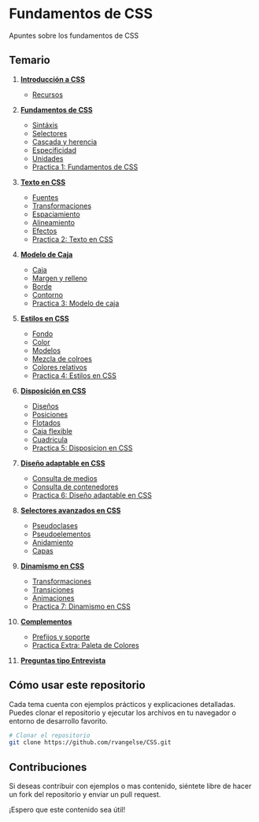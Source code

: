 # Fundamentos de CSS

Apuntes sobre los fundamentos de CSS  

## Temario

1. [**Introducción a CSS**](intro.md)   
   - [Recursos](intro.md#recursos) 

2. [**Fundamentos de CSS**](fundamentos.md)  
   - [Sintáxis](fundamentos.md#sintaxis)  
   - [Selectores](fundamentos.md#selectores)
   - [Cascada y herencia](fundamentos.md#cascada-y-herencia)  
   - [Especificidad](fundamentos.md#especificidad)
   - [Unidades](fundamentos.md#unidades)
   - [Practica 1: Fundamentos de CSS](fundamentos.md#practica-1-fundamentos-de-css)

3. [**Texto en CSS**](texto.md)  
   - [Fuentes](texto.md#fuentes) 
   - [Transformaciones](texto.md#transformaciones)  
   - [Espaciamiento](texto.md#espaciamiento)
   - [Alineamiento](texto.md#alineamiento)
   - [Efectos](texto.md#efectos)
   - [Practica 2: Texto en CSS](texto.md#practica-2-texto-en-css)

4. [**Modelo de Caja**](caja.md)
   - [Caja](caja.md#caja)
   - [Margen y relleno](caja.md#margen-y-relleno)
   - [Borde](caja.md#borde)
   - [Contorno](caja.md#contorno) 
   - [Practica 3: Modelo de caja](caja.md#practica-3-modelo-de-caja)

5. [**Estilos en CSS**](estilos.md)  
   - [Fondo](estilos.md#fondo) 
   - [Color](estilos.md#color)
   - [Modelos](estilos.md#modelos)
   - [Mezcla de colroes](estilos.md#mezcla-de-colores)
   - [Colores relativos](estilos.md#colores-relativos)
   - [Practica 4: Estilos en CSS](estilos.md#practica-4-estilos-en-css)

6. [**Disposición en CSS**](disposicion.md)  
   - [Diseños](disposicion.md#diseños)  
   - [Posiciones](disposicion.md#posiciones) 
   - [Flotados](disposicion.md#flotados)
   - [Caja flexible](disposicion.md#caja-flexible)
   - [Cuadricula](disposicion.md#cuadrícula)
   - [Practica 5: Disposicion en CSS](disposicion.md#practica-5-disposicion-en-css)

7. [**Diseño adaptable en CSS**](adaptable.md)
   - [Consulta de medios](adaptable.md#consulta-de-medios)
   - [Consulta de contenedores](adaptable.md#consultas-de-contenedor)
   - [Practica 6: Diseño adaptable en CSS](adaptable.md#practica-6-diseño-adaptable-en-css)

8. [**Selectores avanzados en CSS**](selectores.md)
   - [Pseudoclases](selectores.md#pseudoclases)
   - [Pseudoelementos](selectores.md#pseudoelementos)
   - [Anidamiento](selectores.md#anidamiento)
   - [Capas](selectores.md#capas)

9. [**Dinamismo en CSS**](dinamismo.md)
   - [Transformaciones](dinamismo.md#transformaciones)
   - [Transiciones](dinamismo.md#transiciones)
   - [Animaciones](dinamismo.md#animaciones)
   - [Practica 7: Dinamismo en CSS](dinamismo.md#practica-7-dinamismo-en-css)

10. [**Complementos**](complementos.md)
    - [Prefijos y soporte](complementos.md#prefijos-y-soporte)
    - [Practica Extra: Paleta de Colores](complementos.md#practica-extra-paleta-de-colores)

11. [**Preguntas tipo Entrevista**](preguntas.md)

## Cómo usar este repositorio

Cada tema cuenta con ejemplos prácticos y explicaciones detalladas. Puedes clonar el repositorio y ejecutar los archivos en tu navegador o entorno de desarrollo favorito.

```sh
# Clonar el repositorio
git clone https://github.com/rvangelse/CSS.git

```

## Contribuciones

Si deseas contribuir con ejemplos o mas contenido, siéntete libre de hacer un fork del repositorio y enviar un pull request.

¡Espero que este contenido sea útil! 
